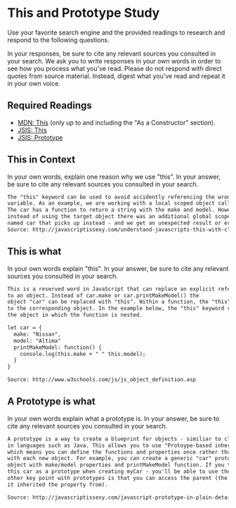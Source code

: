 # This and Prototype Study

Use your favorite search engine and the provided readings to research and
respond to the following questions.

In your responses, be sure to cite any relevant sources you consulted in your
search. We ask you to write responses in your own words in order to see how you
process what you've read. Please do not respond with direct quotes from source
material. Instead, digest what you've read and repeat it in your own voice.

## Required Readings

-   [MDN: This](https://developer.mozilla.org/en-US/docs/Web/JavaScript/Reference/Operators/this)
(only up to and including the "As a Constructor" section).
-   [JSIS: This](http://javascriptissexy.com/understand-javascripts-this-with-clarity-and-master-it/)
-   [JSIS: Prototype](http://javascriptissexy.com/javascript-prototype-in-plain-detailed-language/)

## This in Context

In your own words, explain one reason why we use "this". In your answer, be
sure to cite any relevant sources you consulted in your search.

```md
The "this" keyword can be used to avoid accidently referencing the wrong
variable. As an example, we are working with a local scoped object called car.
The car has a function to return a string with the make and model. However,
instead of using the target object there was an additional global scope variable
named car that picks up instead - and we get an unexpected result or error.
Source: http://javascriptissexy.com/understand-javascripts-this-with-clarity-and-master-it/
```

## This is what

In your own words explain "this".  In your answer, be
sure to cite any relevant sources you consulted in your search.

```md
This is a reserved word in JavaScript that can replace an explicit reference
to an object. Instead of car.make or car.printMakeModel() the
object "car" can be replaced with "this". Within a function, the "this" refers
to the corresponding object. In the example below, the "this" keyword refers to
the object in which the function is nested.

let car = {
  make: "Nissan",
  model: "Altima"
  printMakeModel: function() {
    console.log(this.make + " " this.model);
  }
}

Source: http://www.w3schools.com/js/js_object_definition.asp
```

## A Prototype is what

In your own words explain what a prototype is.  In your answer, be
sure to cite any relevant sources you consulted in your search.

```md
A prototype is a way to create a blueprint for objects - similiar to classes
in languages such as Java. This allows you to use "Protoype-based inheritance"
which means you can define the functions and properties once rather than
with each new object. For example, you can create a generic "car" prototype
object with make/model properties and printMakeModel function. If you then use
this car as a prototype when creating myCar - you'll be able to use them. The
other key point with prototypes is that you can access the parent (the object
it inherited the property from).

Source: http://javascriptissexy.com/javascript-prototype-in-plain-detailed-language/

```
